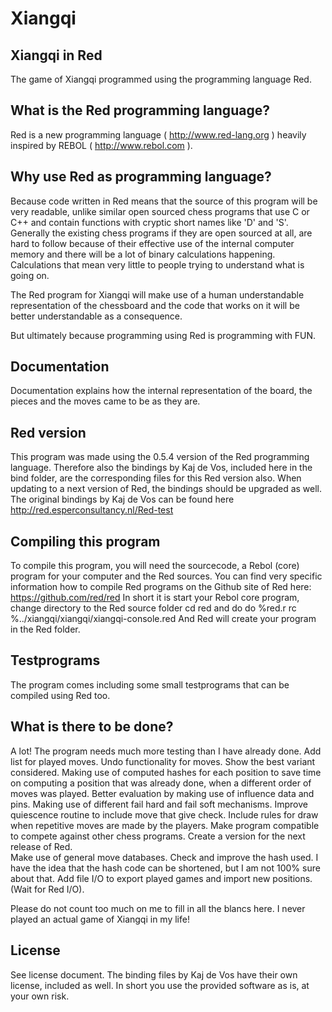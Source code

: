 # Xiangqi

Xiangqi in Red
--------------

The game of Xiangqi programmed using the programming language Red.

What is the Red programming language?
-------------------------------------

Red is a new programming language ( http://www.red-lang.org ) 
heavily inspired by REBOL ( http://www.rebol.com ).

Why use Red as programming language?
------------------------------------

Because code written in Red means that the source of this program will be very readable, 
unlike similar open sourced chess programs that use C or C++ and contain functions with 
cryptic short names like 'D' and 'S'. Generally the existing chess programs if they are
open sourced at all, are hard to follow because of their effective use of the internal 
computer memory and there will be a lot of binary calculations happening. Calculations 
that mean very little to people trying to understand what is going on.

The Red program for Xiangqi will make use of a human understandable representation of the 
chessboard and the code that works on it will be better understandable as a consequence.

But ultimately because programming using Red is programming with FUN.

Documentation
-------------

Documentation explains how the internal representation of the board, the pieces and the
moves came to be as they are.

Red version
-----------

This program was made using the 0.5.4 version of the Red programming language.
Therefore also the bindings by Kaj de Vos, included here in the bind folder, are the 
corresponding files for this Red version also. When updating to a next version of Red, 
the bindings should be upgraded as well. The original bindings by Kaj de Vos can be 
found here http://red.esperconsultancy.nl/Red-test 

Compiling this program
----------------------

To compile this program, you will need the sourcecode, a Rebol (core) program for your 
computer and the Red sources. You can find very specific information how to compile Red
programs on the Github site of Red here: https://github.com/red/red
In short it is start your Rebol core program, change directory to the Red source folder 
	cd red
and do
	do %red.r
	rc %../xiangqi/xiangqi/xiangqi-console.red
And Red will create your program in the Red folder.

Testprograms
------------

The program comes including some small testprograms that can be compiled using Red too.

What is there to be done?
-------------------------

A lot! 
	The program needs much more testing than I have already done. 
	Add list for played moves.
	Undo functionality for moves.
	Show the best variant considered.
	Making use of computed hashes for each position to save time on computing a position
		that was already done, when a different order of moves was played. 
	Better evaluation by making use of influence data and pins.
	Making use of different fail hard and fail soft mechanisms.
	Improve quiescence routine to include move that give check.
	Include rules for draw when repetitive moves are made by the players.
	Make program compatible to compete against other chess programs.
	Create a version for the next release of Red.  
	Make use of general move databases.
	Check and improve the hash used. I have the idea that the hash code can be shortened,
		but I am not 100% sure about that.
	Add file I/O to export played games and import new positions. (Wait for Red I/O).
	
Please do not count too much on me to fill in all the blancs here. I never played an 
actual game of Xiangqi in my life! 

License
-------------------------
See license document. The binding files by Kaj de Vos have their own license, included as 
well. In short you use the provided software as is, at your own risk.
